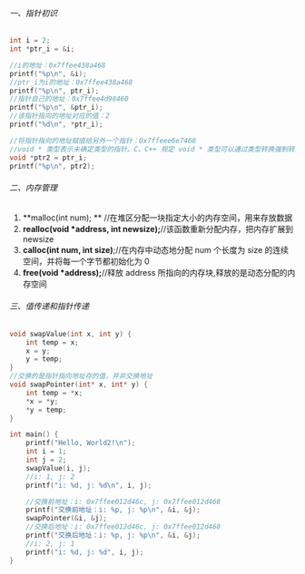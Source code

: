 ###### 一、指针初识

```c
int i = 2;
int *ptr_i = &i;

//i的地址：0x7ffee438a468
printf("%p\n", &i);
//ptr_i为i的地址：0x7ffee438a468
printf("%p\n", ptr_i);
//指针自己的地址：0x7ffee4d98460
printf("%p\n", &ptr_i);
//该指针指向的地址对应的值：2
printf("%d\n", *ptr_i);

//将指针指向的地址赋值给另外一个指针：0x7ffeee6e7468
//void * 类型表示未确定类型的指针。C、C++ 规定 void * 类型可以通过类型转换强制转换为任何其它类型的指针
void *ptr2 = ptr_i;
printf("%p\n", ptr2);
```

###### 二、内存管理

1. **malloc(int num); ** //在堆区分配一块指定大小的内存空间，用来存放数据
2. **realloc(void \*address, int newsize);**//该函数重新分配内存，把内存扩展到newsize
3. **calloc(int num, int size)**;//在内存中动态地分配 num 个长度为 size 的连续空间，并将每一个字节都初始化为 0
4. **free(void \*address);**//释放 address 所指向的内存块,释放的是动态分配的内存空间

###### 三、值传递和指针传递

```c
void swapValue(int x, int y) {
    int temp = x;
    x = y;
    y = temp;
}
//交换的是指针指向地址存的值，并非交换地址
void swapPointer(int* x, int* y) {
    int temp = *x;
    *x = *y;
    *y = temp;
}

int main() {
    printf("Hello, World2!\n");
    int i = 1;
    int j = 2;
    swapValue(i, j);
    //i: 1, j: 2
    printf("i: %d, j: %d\n", i, j);

    //交换前地址：i: 0x7ffee012d46c, j: 0x7ffee012d468
    printf("交换前地址：i: %p, j: %p\n", &i, &j);
    swapPointer(&i, &j);
    //交换后地址：i: 0x7ffee012d46c, j: 0x7ffee012d468
    printf("交换后地址：i: %p, j: %p\n", &i, &j);
    //i: 2, j: 1
    printf("i: %d, j: %d", i, j);
}

```

